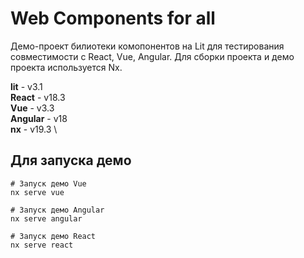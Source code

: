 # Web Components for all

Демо-проект билиотеки комопонентов на Lit для тестирования совместимости с React, Vue, Angular.
Для сборки проекта и демо проекта используется Nx.

**lit** - v3.1 \
**React** - v18.3 \
**Vue** - v3.3 \
**Angular** - v18 \
**nx** - v19.3 \


## Для запуска демо
```
# Запуск демо Vue
nx serve vue

# Запуск демо Angular
nx serve angular

# Запуск демо React
nx serve react
```
